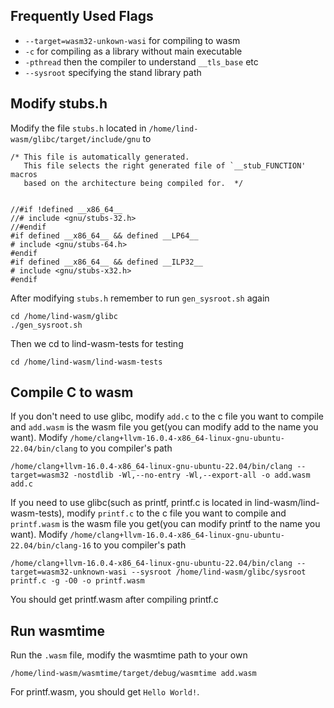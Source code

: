 ## Frequently Used Flags
- `--target=wasm32-unkown-wasi` for compiling to wasm
- `-c` for compiling as a library without main executable
- `-pthread` then the compiler to understand `__tls_base` etc
- `--sysroot` specifying the stand library path

## Modify stubs.h
Modify the file `stubs.h` located in `/home/lind-wasm/glibc/target/include/gnu` to

```
/* This file is automatically generated.
   This file selects the right generated file of `__stub_FUNCTION' macros
   based on the architecture being compiled for.  */


//#if !defined __x86_64__
//# include <gnu/stubs-32.h>
//#endif
#if defined __x86_64__ && defined __LP64__
# include <gnu/stubs-64.h>
#endif
#if defined __x86_64__ && defined __ILP32__
# include <gnu/stubs-x32.h>
#endif
```

After modifying `stubs.h` remember to run `gen_sysroot.sh` again

```
cd /home/lind-wasm/glibc
./gen_sysroot.sh
```

Then we cd to lind-wasm-tests for testing

```
cd /home/lind-wasm/lind-wasm-tests
```

## Compile C to wasm
If you don't need to use glibc, modify `add.c` to the c file you want to compile and `add.wasm` is the wasm file you get(you can modify add to the name you want). Modify `/home/clang+llvm-16.0.4-x86_64-linux-gnu-ubuntu-22.04/bin/clang` to you compiler's path

```
/home/clang+llvm-16.0.4-x86_64-linux-gnu-ubuntu-22.04/bin/clang --target=wasm32 -nostdlib -Wl,--no-entry -Wl,--export-all -o add.wasm add.c
```

If you need to use glibc(such as printf, printf.c is located in lind-wasm/lind-wasm-tests), modify `printf.c` to the c file you want to compile and `printf.wasm` is the wasm file you get(you can modify printf to the name you want). Modify `/home/clang+llvm-16.0.4-x86_64-linux-gnu-ubuntu-22.04/bin/clang-16` to you compiler's path

```
/home/clang+llvm-16.0.4-x86_64-linux-gnu-ubuntu-22.04/bin/clang --target=wasm32-unknown-wasi --sysroot /home/lind-wasm/glibc/sysroot printf.c -g -O0 -o printf.wasm
```

You should get printf.wasm after compiling printf.c

## Run wasmtime
Run the `.wasm` file, modify the wasmtime path to your own

```
/home/lind-wasm/wasmtime/target/debug/wasmtime add.wasm
```

For printf.wasm, you should get `Hello World!`.
